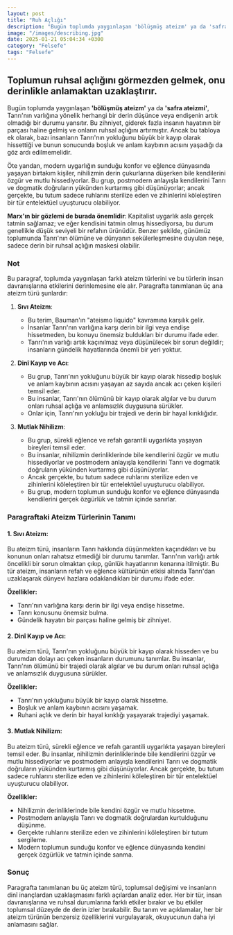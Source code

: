 ```yaml
---
layout: post
title: "Ruh Açlığı"
description: "Bugün toplumda yaygınlaşan 'bölüşmüş ateizm' ya da 'safra ateizmi', Tanrı'nın varlığına yönelik herhangi bir derin düşünce veya endişenin artık olmadığı bir durumu yansıtır. "
image: "/images/describing.jpg"
date: 2025-01-21 05:04:34 +0300
category: "Felsefe"
tags: "Felsefe"
---
```


## Toplumun ruhsal açlığını görmezden gelmek, onu derinlikle anlamaktan uzaklaştırır.  


Bugün toplumda yaygınlaşan **'bölüşmüş ateizm'** ya da **'safra ateizmi'**, Tanrı'nın varlığına yönelik herhangi bir derin düşünce veya endişenin artık olmadığı bir durumu yansıtır. Bu zihniyet, giderek fazla insanın hayatının bir parçası haline gelmiş ve onların ruhsal açlığını artırmıştır. Ancak bu tabloya ek olarak, bazı insanların Tanrı'nın yokluğunu büyük bir kayıp olarak hissettiği ve bunun sonucunda boşluk ve anlam kaybının acısını yaşadığı da göz ardı edilmemelidir.

Öte yandan, modern uygarlığın sunduğu konfor ve eğlence dünyasında yaşayan birtakım kişiler, nihilizmin derin çukurlarına düşerken bile kendilerini özgür ve mutlu hissediyorlar. Bu grup, postmodern anlayışla kendilerini Tanrı ve dogmatik doğruların yükünden kurtarmış gibi düşünüyorlar; ancak gerçekte, bu tutum sadece ruhlarını sterilize eden ve zihinlerini köleleştiren bir tür entelektüel uyuşturucu olabiliyor.

**Marx'ın bir gözlemi de burada önemlidir**: Kapitalist uygarlık asla gerçek tatmin sağlamaz; ve eğer kendisini tatmin olmuş hissediyorsa, bu durum genellikle düşük seviyeli bir refahın ürünüdür. Benzer şekilde, günümüz toplumunda Tanrı'nın ölümüne ve dünyanın sekülerleşmesine duyulan neşe, sadece derin bir ruhsal açlığın maskesi olabilir.


### Not

Bu paragraf, toplumda yaygınlaşan farklı ateizm türlerini ve bu türlerin insan davranışlarına etkilerini derinlemesine ele alır. Paragrafta tanımlanan üç ana ateizm türü şunlardır:

1. **Sıvı Ateizm**:
   - Bu terim, Bauman'ın "ateismo liquido" kavramına karşılık gelir.
   - İnsanlar Tanrı'nın varlığına karşı derin bir ilgi veya endişe hissetmeden, bu konuyu önemsiz buldukları bir durumu ifade eder.
   - Tanrı'nın varlığı artık kaçınılmaz veya düşünülecek bir sorun değildir; insanların gündelik hayatlarında önemli bir yeri yoktur.

2. **Dinî Kayıp ve Acı**:
   - Bu grup, Tanrı'nın yokluğunu büyük bir kayıp olarak hissedip boşluk ve anlam kaybının acısını yaşayan az sayıda ancak acı çeken kişileri temsil eder.
   - Bu insanlar, Tanrı'nın ölümünü bir kayıp olarak algılar ve bu durum onları ruhsal açlığa ve anlamsızlık duygusuna sürükler.
   - Onlar için, Tanrı'nın yokluğu bir trajedi ve derin bir hayal kırıklığıdır.

3. **Mutlak Nihilizm**:
   - Bu grup, sürekli eğlence ve refah garantili uygarlıkta yaşayan bireyleri temsil eder.
   - Bu insanlar, nihilizmin derinliklerinde bile kendilerini özgür ve mutlu hissediyorlar ve postmodern anlayışla kendilerini Tanrı ve dogmatik doğruların yükünden kurtarmış gibi düşünüyorlar.
   - Ancak gerçekte, bu tutum sadece ruhlarını sterilize eden ve zihinlerini köleleştiren bir tür entelektüel uyuşturucu olabiliyor.
   - Bu grup, modern toplumun sunduğu konfor ve eğlence dünyasında kendilerini gerçek özgürlük ve tatmin içinde sanırlar.

### Paragraftaki Ateizm Türlerinin Tanımı

#### 1. **Sıvı Ateizm**:
Bu ateizm türü, insanların Tanrı hakkında düşünmekten kaçındıkları ve bu konunun onları rahatsız etmediği bir durumu tanımlar. Tanrı'nın varlığı artık öncelikli bir sorun olmaktan çıkıp, günlük hayatlarının kenarına itilmiştir. Bu tür ateizm, insanların refah ve eğlence kültürünün etkisi altında Tanrı'dan uzaklaşarak dünyevi hazlara odaklandıkları bir durumu ifade eder. 

**Özellikler:**
- Tanrı'nın varlığına karşı derin bir ilgi veya endişe hissetme.
- Tanrı konusunu önemsiz bulma.
- Gündelik hayatın bir parçası haline gelmiş bir zihniyet.

#### 2. **Dinî Kayıp ve Acı**:
Bu ateizm türü, Tanrı'nın yokluğunu büyük bir kayıp olarak hisseden ve bu durumdan dolayı acı çeken insanların durumunu tanımlar. Bu insanlar, Tanrı'nın ölümünü bir trajedi olarak algılar ve bu durum onları ruhsal açlığa ve anlamsızlık duygusuna sürükler. 

**Özellikler:**
- Tanrı'nın yokluğunu büyük bir kayıp olarak hissetme.
- Boşluk ve anlam kaybının acısını yaşamak.
- Ruhani açlık ve derin bir hayal kırıklığı yaşayarak trajediyi yaşamak.

#### 3. **Mutlak Nihilizm**:
Bu ateizm türü, sürekli eğlence ve refah garantili uygarlıkta yaşayan bireyleri temsil eder. Bu insanlar, nihilizmin derinliklerinde bile kendilerini özgür ve mutlu hissediyorlar ve postmodern anlayışla kendilerini Tanrı ve dogmatik doğruların yükünden kurtarmış gibi düşünüyorlar. Ancak gerçekte, bu tutum sadece ruhlarını sterilize eden ve zihinlerini köleleştiren bir tür entelektüel uyuşturucu olabiliyor.

**Özellikler:**
- Nihilizmin derinliklerinde bile kendini özgür ve mutlu hissetme.
- Postmodern anlayışla Tanrı ve dogmatik doğrulardan kurtulduğunu düşünme.
- Gerçekte ruhlarını sterilize eden ve zihinlerini köleleştiren bir tutum sergileme.
- Modern toplumun sunduğu konfor ve eğlence dünyasında kendini gerçek özgürlük ve tatmin içinde sanma.

### Sonuç
Paragrafta tanımlanan bu üç ateizm türü, toplumsal değişimi ve insanların dinî inançlardan uzaklaşmasını farklı açılardan analiz eder. Her bir tür, insan davranışlarına ve ruhsal durumlarına farklı etkiler bırakır ve bu etkiler toplumsal düzeyde de derin izler bırakabilir. Bu tanım ve açıklamalar, her bir ateizm türünün benzersiz özelliklerini vurgulayarak, okuyucunun daha iyi anlamasını sağlar.
